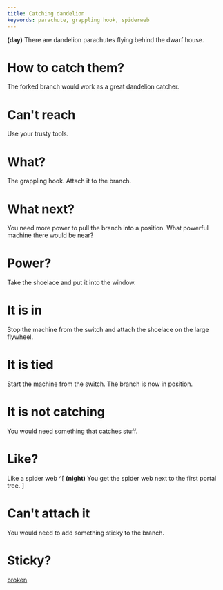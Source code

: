 ```yaml
---
title: Catching dandelion
keywords: parachute, grappling hook, spiderweb
---
```


**(day)** There are dandelion parachutes flying behind the dwarf house.

# How to catch them?
The forked branch would work as a great dandelion catcher.

# Can't reach
Use your trusty tools.

# What?
The grappling hook. Attach it to the branch.

# What next?
You need more power to pull the branch into a position. What powerful machine there would be near?

# Power?
Take the shoelace and put it into the window.

# It is in
Stop the machine from the switch and attach the shoelace on the large flywheel.

# It is tied
Start the machine from the switch. The branch is now in position.

# It is not catching
You would need something that catches stuff.

# Like?
Like a spider web ^[ **(night)** You get the spider web next to the first portal tree. ]

# Can't attach it
You would need to add something sticky to the branch.

# Sticky?
[broken](tbd)
